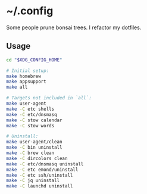 # ~/.config

Some people prune bonsai trees. I refactor my dotfiles.

## Usage

```sh
cd "$XDG_CONFIG_HOME"

# Initial setup:
make homebrew
make appsupport
make all

# Targets not included in `all`:
make user-agent
make -C etc shells
make -C etc/dnsmasq
make -C stow calendar
make -C stow words

# Uninstall:
make user-agent/clean
make -C bin uninstall
make -C brew clean
make -C dircolors clean
make -C etc/dnsmasq uninstall
make -C etc emond/uninstall
make -C etc ssh/uninstall
make -C jq uninstall
make -C launchd uninstall
```
